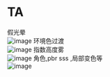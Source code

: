 # TA
假光晕<br>
![image](https://github.com/whisperlin/TA/blob/master/pic/sun.png)
环境色过渡<br>
![image](https://github.com/whisperlin/TA/blob/master/pic/env.jpg)
指数高度雾<br>
![image](https://github.com/whisperlin/TA/blob/master/pic/fog7.png)
角色,pbr sss ,局部变色等<br>
![image](https://github.com/whisperlin/TA/blob/master/pic/role.png)
